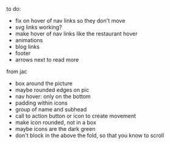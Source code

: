 to do: 
- fix on hover of nav links so they don't move
- svg links working?
- make hover of nav links like the restaurant hover
- animations
- blog links
- footer 
- arrows next to read more


from jac
- box around the picture
- maybe rounded edges on pic
- nav hover: only on the bottom
- padding within icons
- group of name and subhead
- call to action button or icon to create movement 
- make icon rounded, not in a box
- maybe icons are the dark green
- don't block in the above the fold, so that you know to scroll